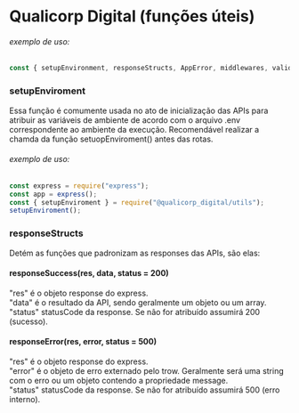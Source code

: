 # Qualicorp Digital (funções úteis)

###### exemplo de uso:
```js
const { setupEnvironment, responseStructs, AppError, middlewares, validations } = require("@qualicorp_digital/utils");
```
### setupEnviroment

Essa função é comumente usada no ato de inicialização das APIs para atribuir as variáveis de ambiente de acordo com o arquivo .env correspondente ao ambiente da execução.
Recomendável realizar a chamda da função setuopEnviroment() antes das rotas.

###### exemplo de uso:
```js
const express = require("express");
const app = express();
const { setupEnviroment } = require("@qualicorp_digital/utils");
setupEnviroment();
```

### responseStructs

Detém as funções que padronizam as responses das APIs, são elas:

#### responseSuccess(res, data, status = 200)
"res" é o objeto response do express.<br>
"data" é o resultado da API, sendo geralmente um objeto ou um array.<br>
"status" statusCode da response. Se não for atribuído assumirá 200 (sucesso).<br>

#### responseError(res, error, status = 500)
"res" é o objeto response do express.<br>
"error" é o objeto de erro externado pelo trow. Geralmente será uma string com o erro ou um objeto contendo a propriedade message.<br>
"status" statusCode da response. Se não for atribuído assumirá 500 (erro interno).<br>
